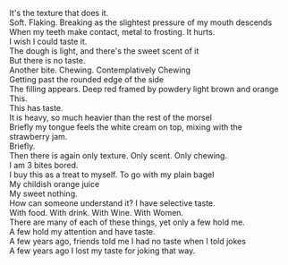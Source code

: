 It's the texture that does it.   
Soft. Flaking. Breaking as the slightest pressure of my mouth descends  
When my teeth make contact, metal to frosting. It hurts.  
I wish I could taste it.   
The dough is light, and there's the sweet scent of it  
But there is no taste.   
Another bite. Chewing. Contemplatively Chewing  
Getting past the rounded edge of the side  
The filling appears. Deep red framed by powdery light brown and orange  
This.  
This has taste.  
It is heavy, so much heavier than the rest of the morsel  
Briefly my tongue feels the white cream on top, mixing with the  
strawberry jam.   
Briefly.  
Then there is again only texture. Only scent. Only chewing.   
I am 3 bites bored.   
I buy this as a treat to myself. To go with my plain bagel  
My childish orange juice  
My sweet nothing.   
How can someone understand it? I have selective taste.   
With food. With drink. With Wine. With Women.   
There are many of each of these things, yet only a few hold me.   
A few hold my attention and have taste.   
A few years ago, friends told me I had no taste when I told jokes  
A few years ago I lost my taste for joking that way.  